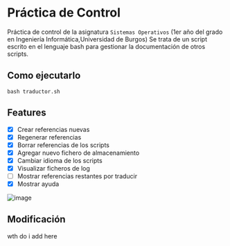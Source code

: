 # Práctica de Control
Práctica de control de la asignatura `Sistemas Operativos` (1er año del grado en Ingeniería Informática,Universidad de Burgos)
Se trata de un script escrito en el lenguaje bash para gestionar la documentación de otros scripts.

## Como ejecutarlo
`bash traductor.sh`

## Features
- [x] Crear referencias nuevas
- [x] Regenerar referencias
- [x] Borrar referencias de los scripts
- [x] Agregar nuevo fichero de almacenamiento
- [x] Cambiar idioma de los scripts 
- [x] Visualizar ficheros de log
- [ ] Mostrar referencias restantes por traducir
- [x] Mostrar ayuda

![image](https://github.com/daumienebi/practica_control_siso/assets/90214727/8e3c2cf5-b054-4123-b1fe-c5a4770e6361)

## Modificación
wth do i add here 



